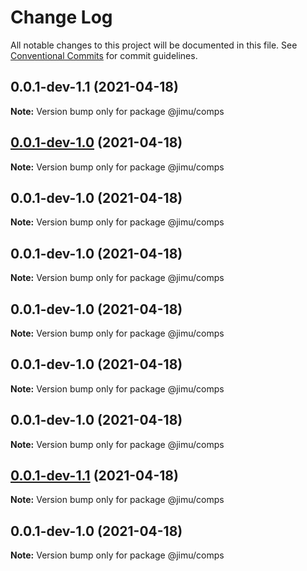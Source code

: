 # Change Log

All notable changes to this project will be documented in this file.
See [Conventional Commits](https://conventionalcommits.org) for commit guidelines.

## 0.0.1-dev-1.1 (2021-04-18)

**Note:** Version bump only for package @jimu/comps





## [0.0.1-dev-1.0](https://github.com/NoSuitableOne/jimu/compare/@jimu/comps@0.0.1-dev-1.0...@jimu/comps@0.0.1-dev-1.0) (2021-04-18)

**Note:** Version bump only for package @jimu/comps





## 0.0.1-dev-1.0 (2021-04-18)

**Note:** Version bump only for package @jimu/comps





## 0.0.1-dev-1.0 (2021-04-18)

**Note:** Version bump only for package @jimu/comps





## 0.0.1-dev-1.0 (2021-04-18)

**Note:** Version bump only for package @jimu/comps





## 0.0.1-dev-1.0 (2021-04-18)

**Note:** Version bump only for package @jimu/comps





## 0.0.1-dev-1.0 (2021-04-18)

**Note:** Version bump only for package @jimu/comps





## [0.0.1-dev-1.1](https://github.com/NoSuitableOne/jimu/compare/@jimu/comps@0.0.1-dev-1.0...@jimu/comps@0.0.1-dev-1.1) (2021-04-18)

**Note:** Version bump only for package @jimu/comps





## 0.0.1-dev-1.0 (2021-04-18)

**Note:** Version bump only for package @jimu/comps
